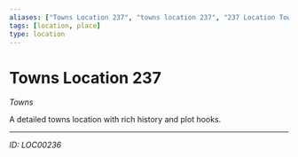 ```yaml
---
aliases: ["Towns Location 237", "towns location 237", "237 Location Towns"]
tags: [location, place]
type: location
---
```


# Towns Location 237

*Towns*

A detailed towns location with rich history and plot hooks.

---
*ID: LOC00236*